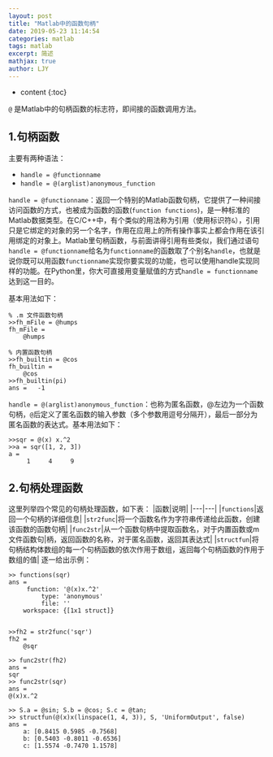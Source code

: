 ```yaml
---
layout: post
title: "Matlab中的函数句柄"
date: 2019-05-23 11:14:54
categories: matlab
tags: matlab
excerpt: 简述
mathjax: true
author: LJY
---
```

* content
{:toc}

`@` 是Matlab中的句柄函数的标志符，即间接的函数调用方法。

## 1.句柄函数

主要有两种语法：

+ `handle = @functionname`
+ `handle = @(arglist)anonymous_function`

`handle = @functionname`：返回一个特别的Matlab函数句柄，它提供了一种间接访问函数的方式，也被成为函数的函数(`function functions`)，是一种标准的Matlab数据类型。在C/C++中，有个类似的用法称为引用（使用标识符`&`），引用只是它绑定的对象的另一个名字，作用在应用上的所有操作事实上都会作用在该引用绑定的对象上。Matlab里句柄函数，与前面讲得引用有些类似，我们通过语句`handle = @functionname`给名为`functionname`的函数取了个别名`handle`，也就是说你既可以用函数`functionname`实现你要实现的功能，也可以使用handle实现同样的功能。在Python里，你大可直接用变量赋值的方式`handle = functionname`达到这一目的。

基本用法如下：
```
% .m 文件函数句柄
>>fh_mFile = @humps
fh_mFile = 
    @humps

% 内置函数句柄
>>fh_builtin = @cos
fh_builtin = 
    @cos
>>fh_builtin(pi)
ans =   -1
```
`handle = @(arglist)anonymous_function`：也称为匿名函数，@左边为一个函数句柄，`@`后定义了匿名函数的输入参数（多个参数用逗号分隔开），最后一部分为匿名函数的表达式。基本用法如下：
```
>>sqr = @(x) x.^2
>>a = sqr([1, 2, 3])
a =
     1     4     9
```

## 2.句柄处理函数
这里列举四个常见的句柄处理函数，如下表：
|函数|说明|
|---|---|
|`functions`|返回一个句柄的详细信息|
|`str2func`|将一个函数名作为字符串传递给此函数，创建该函数的函数句柄|
|`func2str`|从一个函数句柄中提取函数名，对于内置函数或m文件函数句|柄，返回函数的名称，对于匿名函数，返回其表达式|
|`structfun`|将句柄结构体数组的每一个句柄函数的依次作用于数组，返回每个句柄函数的作用于数组的值|
逐一给出示例：
```
>> functions(sqr)
ans = 
     function: '@(x)x.^2'
         type: 'anonymous'
         file: ''
    workspace: {[1x1 struct]}


>>fh2 = str2func('sqr')
fh2 = 
    @sqr

>> func2str(fh2)
ans =
sqr
>> func2str(sqr)
ans =
@(x)x.^2

>> S.a = @sin; S.b = @cos; S.c = @tan;
>> structfun(@(x)x(linspace(1, 4, 3)), S, 'UniformOutput', false)
ans = 
    a: [0.8415 0.5985 -0.7568]
    b: [0.5403 -0.8011 -0.6536]
    c: [1.5574 -0.7470 1.1578]

```